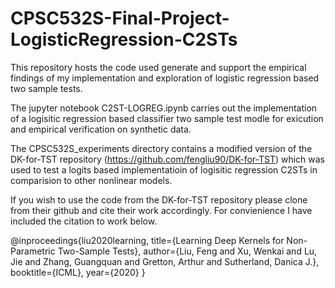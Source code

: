 # CPSC532S-Final-Project-LogisticRegression-C2STs
This repository hosts the code used generate and support the empirical findings of my implementation and exploration of logistic regression based two sample tests.

The jupyter notebook C2ST-LOGREG.ipynb carries out the implementation of a logisitic regression based classifier two sample test modle for exicution and empirical verification on synthetic data.

The CPSC532S_experiments directory contains a modified version of the DK-for-TST repository (https://github.com/fengliu90/DK-for-TST) which was used to test a logits based implementatioin of logisitic regression C2STs in comparision to other nonlinear models.

If you wish to use the code from the DK-for-TST repository please clone from their github and cite their work accordingly. For convienience I have included the citation to work below. 

@inproceedings{liu2020learning,
  title={Learning Deep Kernels for Non-Parametric Two-Sample Tests},
  author={Liu, Feng and Xu, Wenkai and Lu, Jie and Zhang, Guangquan and Gretton, Arthur and Sutherland, Danica J.},
  booktitle={ICML},
  year={2020}
}
